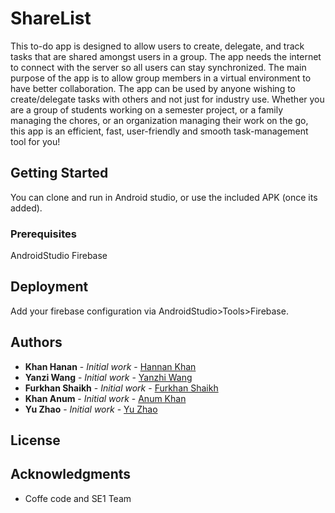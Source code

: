 # ShareList

This to-do app is designed to allow users to create, delegate, and track tasks that are shared
amongst users in a group. The app needs the internet to connect with the server so all users
can stay synchronized. The main purpose of the app is to allow group members in a virtual environment
to have better collaboration. The app can be used by anyone wishing to create/delegate tasks
with others and not just for industry use. Whether you are a group of students working on a semester
project, or a family managing the chores, or an organization managing their work on the go, this app
is an efficient, fast, user-friendly and smooth task-management tool for you!

## Getting Started

You can clone and run in Android studio, or use the included APK (once its added).

### Prerequisites

AndroidStudio
Firebase

## Deployment

Add your firebase configuration via AndroidStudio>Tools>Firebase.

## Authors

* **Khan Hanan** - *Initial work* - [Hannan Khan](https://github.com/hannankhan888)
* **Yanzi Wang** - *Initial work* - [Yanzhi Wang](https://github.com/yxw1001827416)
* **Furkhan Shaikh** - *Initial work* - [Furkhan Shaikh](https://github.com/FurkhanShaikh)
* **Khan Anum** - *Initial work* - [Anum Khan](https://github.com/anumkhan94)
* **Yu Zhao** - *Initial work* - [Yu Zhao](https://github.com/zhaoyufrank)

## License



## Acknowledgments

* Coffe code and SE1 Team
